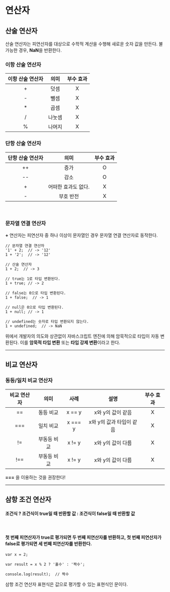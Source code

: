 # 연산자

## 산술 연산자

산술 연산자는 피연산자를 대상으로 수학적 계산을 수행해 새로운 숫자 값을 만든다. 불가능한 경우, **NaN**을 반환한다.

### 이항 산술 연산자

| 이항 산술 연산자 |  의미  | 부수 효과 |
| :--------------: | :----: | :-------: |
|        +         |  덧셈  |     X     |
|        -         |  뺄셈  |     X     |
|        \*        |  곱셈  |     X     |
|        /         | 나눗셈 |     X     |
|        %         | 나머지 |     X     |

### 단항 산술 연산자

| 단항 산술 연산자 |        의미         | 부수 효과 |
| :--------------: | :-----------------: | :-------: |
|        ++        |        증가         |     O     |
|        --        |        감소         |     O     |
|        +         | 어떠한 효과도 없다. |     X     |
|        -         |      부호 반전      |     X     |

<br>

### 문자열 연결 연산자

**+** 연산자는 피연산자 중 하나 이상이 문자열인 경우 문자열 연결 연산자로 동작한다.

```JS
// 문자열 연결 연산자
'1' + 2;  // -> '12'
1 + '2';  // -> '12'

// 산술 연산자
1 + 2;  // -> 3

// true는 1로 타입 변환된다.
1 + true; // -> 2

// false는 0으로 타입 변환된다.
1 + false;  // -> 1

// null은 0으로 타입 변환된다.
1 + null; // -> 1

// undefined는 숫자로 타입 변환되지 않는다.
1 + undefined;  // -> NaN
```

위에서 개발자의 의도와 상관없이 자바스크립트 엔진에 의해 암묵적으로 타입이 자동 변환된다. 이를 **암묵적 타입 변환** 또는 **타입 강제 변환**이라고 한다.

---

## 비교 연산자

### 동등/일치 비교 연산자

| 비교 연산자 |    의미     |  사례   |           설명           | 부수 효과 |
| :---------: | :---------: | :-----: | :----------------------: | :-------: |
|     ==      |  동등 비교  | x == y  |    x와 y의 값이 같음     |     X     |
|     ===     |  일치 비교  | x === y | x와 y의 값과 타입이 같음 |     X     |
|     !=      | 부동등 비교 | x != y  |    x와 y의 값이 다름     |     X     |
|     !==     | 부동등 비교 | x != y  |    x와 y의 값이 다름     |     X     |

**===** 을 이용하는 것을 권장한다!

---

## 삼항 조건 연산자

#### **조건식 ? 조건식이 true일 때 반환할 값 : 조건식이 false일 때 반환할 값**

<br>

#### 첫 번째 피연산자가 true로 평가되면 두 번째 피연산자를 반환하고, 첫 번째 피연산자가 false로 평가되면 세 번째 피연산자를 반환한다.

```JS
var x = 2;

var result = x % 2 ? '홀수' : '짝수';

console.log(result);  // 짝수
```

삼항 조건 연산자 표현식은 값으로 평가할 수 있는 표현식인 문이다.
